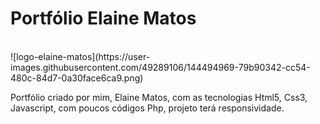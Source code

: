 <h1 aling="center">Portfólio Elaine Matos</h1></br>
![logo-elaine-matos](https://user-images.githubusercontent.com/49289106/144494969-79b90342-cc54-480c-84d7-0a30face6ca9.png)




Portfólio criado por mim, Elaine Matos, com as tecnologias Html5, Css3, Javascript, com poucos códigos Php, projeto terá responsividade.

